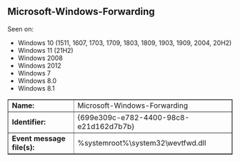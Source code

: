 ## Microsoft-Windows-Forwarding

Seen on:
* Windows 10 (1511, 1607, 1703, 1709, 1803, 1809, 1903, 1909, 2004, 20H2)
* Windows 11 (21H2)
* Windows 2008
* Windows 2012
* Windows 7
* Windows 8.0
* Windows 8.1

<table border="1" class="docutils">
  <tbody>
    <tr>
      <td><b>Name:</b></td>
      <td>Microsoft-Windows-Forwarding</td>
    </tr>
    <tr>
      <td><b>Identifier:</b></td>
      <td>{699e309c-e782-4400-98c8-e21d162d7b7b}</td>
    </tr>
    <tr>
      <td><b>Event message file(s):</b></td>
      <td>%systemroot%\system32\wevtfwd.dll</td>
    </tr>
  </tbody>
</table>

&nbsp;

